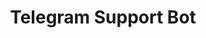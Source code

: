 ---
layout: post
title: "Telegram Support Bot"
description: "A support bot for the messenger Telegram built on top of the Telegraf framework. This is a support ticket bot for little companies on Telegram. It is intended to control a main bot and let a small supergroup of admins handle all incoming tickets with a spam protection and image forwarding."
thumb_image: "documentation/sample-image.jpg"
project: true
comments: true
tags: [telegram, nodejs]
github_url: "telegram-support-bot"
---